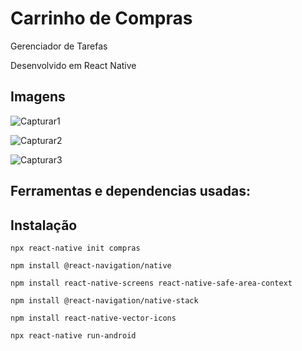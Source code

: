 # Carrinho de Compras

Gerenciador de Tarefas

Desenvolvido em React Native

## Imagens

![Capturar1](https://github.com/TacioPatez/compras/assets/85260969/3d27175e-75d3-4e07-9e24-f015198ef49c)

![Capturar2](https://github.com/TacioPatez/compras/assets/85260969/a818b71d-b5f4-448f-b187-cee57b79a71c)

![Capturar3](https://github.com/TacioPatez/compras/assets/85260969/eb8e524b-aa37-4d9d-89fc-a97d548c3486)


## Ferramentas e dependencias usadas:

## Instalação

```
npx react-native init compras
```
```
npm install @react-navigation/native
```
```
npm install react-native-screens react-native-safe-area-context
```
```
npm install @react-navigation/native-stack
```
```
npm install react-native-vector-icons
```
```
npx react-native run-android
```
